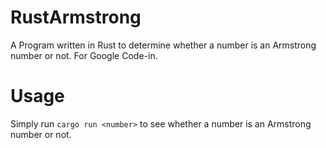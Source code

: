 # RustArmstrong
A Program written in Rust to determine whether a number is an Armstrong number or not. For Google Code-in.

# Usage
Simply run `cargo run <number>` to see whether a number is an Armstrong number or not.
